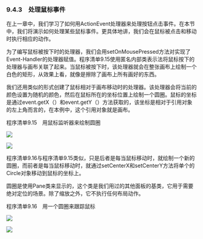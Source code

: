    

### 9.4.3　处理鼠标事件

在上一章中，我们学习了如何用ActionEvent处理器来处理按钮点击事件。在本节中，我们将演示如何处理某些鼠标事件。更具体地讲，我们会在鼠标被点击和移动时执行相应的动作。

为了编写鼠标被按下时的处理器，我们会用setOnMousePressed方法对实现了Event-Handler<MouseEvent>的处理器赋值。程序清单9.15使用匿名内部类表示法将鼠标按下的处理器与画布关联了起来。当鼠标被按下时，该处理器就会在整张画布上绘制一个白色的矩形，从效果上看，就像是擦除了画布上所有画好的东西。

我们还用类似的形式创建了鼠标相对于画布移动时的处理器。该处理器会将当前的颜色设置为随机的颜色，然后在鼠标所在的坐标位置上绘制一个圆圈。鼠标的坐标是通过event.getX（）和event.getY（）方法获取的，该坐标是相对于引用对象的左上角而言的，在本例中，这个引用对象就是画布。

程序清单9.15　用鼠标监听器来绘制圆圈

![](0-Assets/Epubook/程序员编程语言经典合集（计算机科学丛书5册套装），javapython编程语言含经典教材龙书《编译原理》%20(Bruce%20Eckel%20%20Alfred%20V.%20Aho%20%20Monica%20S.%20Lam%20etc.)%20(Z-Library)/images/image11053.jpeg)

![](0-Assets/Epubook/程序员编程语言经典合集（计算机科学丛书5册套装），javapython编程语言含经典教材龙书《编译原理》%20(Bruce%20Eckel%20%20Alfred%20V.%20Aho%20%20Monica%20S.%20Lam%20etc.)%20(Z-Library)/images/image11054.jpeg)

程序清单9.16与程序清单9.15类似，只是后者是每当鼠标移动时，就绘制一个新的圆圈，而前者是每当鼠标移动时，就通过setCenterX和setCenterY方法将单个的Circle对象移动到鼠标的坐标上。

圆圈是使用Pane类来显示的，这个类是我们用过的其他面板的基类，它用于需要绝对定位的场景。除了缩放之外，它不执行任何布局动作。

程序清单9.16　用一个圆圈来跟踪鼠标

![](0-Assets/Epubook/程序员编程语言经典合集（计算机科学丛书5册套装），javapython编程语言含经典教材龙书《编译原理》%20(Bruce%20Eckel%20%20Alfred%20V.%20Aho%20%20Monica%20S.%20Lam%20etc.)%20(Z-Library)/images/image11055.jpeg)

![](0-Assets/Epubook/程序员编程语言经典合集（计算机科学丛书5册套装），javapython编程语言含经典教材龙书《编译原理》%20(Bruce%20Eckel%20%20Alfred%20V.%20Aho%20%20Monica%20S.%20Lam%20etc.)%20(Z-Library)/images/image11056.jpeg)